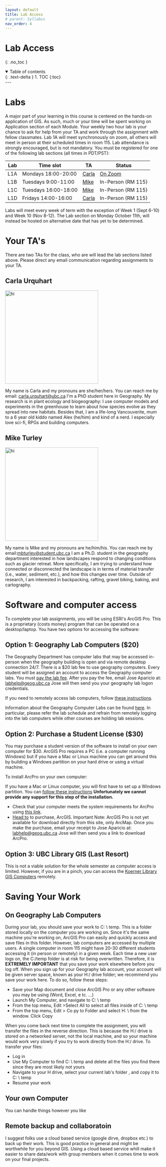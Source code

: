 ```yaml
---
layout: default
title: Lab Access
# parent: Syllabus
nav_order: 4
---
```



# Lab Access
{: .no_toc }

<details open markdown="block">
  <summary>
    Table of contents
  </summary>
  {: .text-delta }
1. TOC
{:toc}
</details>
---


# Labs

A major part of your learning in this course is centered on the hands-on application of GIS.  As such, much or your time will be spent working on Application section of each Module.  Your weekly two hour lab is your chance to ask for help from your TA and work through the assignment with fellow classmates.  Lab 1A will meet synchronously on zoom, all others will meet in person at their scheduled times in room 115.  Lab attendance is strongly encouraged, but is not mandatory.  You must be registered for one of the following lab sections (all times in PDT/PST):

|Lab |           Time slot    | TA                        |Status                                                                                |
|----|------------------------|---------------------------|--------------------------------------------------------------------------------------|
|L1A |Mondays 18:00-20:00     |[Carla](#carla-urqhart)    |[On Zoom](https://ubc.zoom.us/j/61994941147?pwd=d1dVdlJ6Yk03ZDBhbEFLS01uTU9EQT09)     |
|L1B |Tuesdays 9:00-11:00     |[Mike](#mike-turley)       |In-Person  (RM 115)                                                                   |
|L1C |Tuesdays 16:00-18:00    |[Mike](#mike-turley)       |In-Person  (RM 115)                                                                   |
|L1D |Fridays 14:00-16:00     |[Carla](#carla-urqhart)    |In-Person  (RM 115)                                                                   |

Labs will meet every week of term with the exception of Week 1 (Sept 6-10) and Week 10 (Nov 8-12).  The Lab section on Monday October 11th, will instead be hosted on alternative date that has yet to be determined.

# Your TA's 

There are two TAs for the class, who are will lead the lab sections listed above.  Please direct any email communication regarding assignments to your TA.

## Carla Urquhart

<img src="images/Carla.jpg" alt="hi" class="inline" width="300"/>

My name is Carla and my pronouns are she/her/hers.  You can reach me by email: carla.urquhart@ubc.ca  I'm a PhD student here in Geography. My research is in plant ecology and biogeography: I use computer models and experiments in the greenhouse to learn about how species evolve as they spread into new habitats. Besides that, I am a life-long Vancouverite, mum to a 6 year old kiddo named Alex (he/him) and kind of a nerd. I especially love sci-fi, RPGs and building computers.

## Mike Turley

<img src="images/Mike.jpg" alt="hi" class="inline" width="300"/>

My name is Mike  and my pronouns are he/him/his.  You can reach me by email:mbturley@student.ubc.ca  I am a Ph.D. student in the geography department interested in how landscapes respond to changing conditions such as glacier retreat. More specifically, I am trying to understand how connected or disconnected the landscape is in terms of material transfer (i.e., water, sediment, etc.), and how this changes over time. Outside of research, I am interested in backpacking, rafting, gravel biking, baking, and cartography.

# Software and computer access

To complete your lab assignments, you will be using ESRI's ArcGIS Pro.  This is a proprietary (costs money) program that can be operated on a desktop/laptop.  You have two options for accessing the software:

## Option 1: Geography Lab Computers ($20)

The Geography Department has computer labs that may be accessed in-person when the geography building is open and via remote desktop connection 24/7.  There is a $20 lab fee to use geography computers.  Every student will be assigned an account to access the Geography computer labs. You must [pay the lab fee](http://geog-epayment.sites.olt.ubc.ca/fees/geoglab-fees/).  After you pay the fee, email Jose Aparicio at: labhelp@geog.ubc.ca Jose will then send you your geography lab logon credentials.

If you need to remotely access lab computers, follow [these instructions](RemoteDesktop.pdf).

Information about the Geography Computer Labs can be found [here](https://geog.ubc.ca/undergraduate/study-resources/).  In particular, please refer the lab schedule and refrain from remotely logging into the lab computers while other courses are holding lab sessions.

## Option 2: Purchase a Student License ($30)

You may purchase a student version of the software to install on your own computer for $30. ArcGIS Pro requires a PC (i.e. a computer running Windows) but if you have a Mac or Linux machine you can get around this by building a Windows partition on your hard drive or using a virtual machine.


To install ArcPro on your own computer:

If you have a Mac or Linux computer, you will first have to set up a Windows partition. You can [follow these instructions](https://support.apple.com/en-ca/HT201468) **Unfortunately we cannot provide any support for this step of the installation.**
* Check that your computer meets the system requirements for ArcPro using [this link](http://www.systemrequirementslab.com/Client/Standard/?apikey=50F41142-39B0-4061-97C2-BA7B7FE43D0E&refid=1186&item=12433).
* [Head to](http://gis.ubc.ca/software/) to purchase, ArcGIS.  Important Note: ArcGIS Pro is not yet available for download directly from this site, only ArcMap.  Once you make the purchase, email your receipt to Jose Aparicio at: labhelp@geog.ubc.ca Jose will then send you a link to download ArcPro.


## Option 3: UBC Library GIS (Last Resort)

This is not a viable solution for the whole semester as computer access is limited.  However, if you are in a pinch, you can access the [Koerner Library GIS Computers]((https://koerner.library.ubc.ca/blog/remote-access-to-koerner-labs/)) remotely.


# Saving Your Work

## On Geography Lab Computers

During your lab, you should save your work to C: \ temp. This is a folder stored locally on the computer you are working on.  Since it's the same machine you're working on, ArcGIS Pro can easily and quickly access and save files in this folder. However, lab computers are accessed by multiple users.  A single computer in room 115 might have 20-30 different students accessing it (in person or remotely) in a given week.  Each time a new user logs on, the C:/temp folder is at risk for being overwritten.  Therefore, it is **EXTREMELY IMPORTANT** that you save your work elsewhere before you log off.  When you sign up for your Geography lab account, your account will be given server space, known as your H:/ drive folder; we recommend you save your work here. To do so, follow these steps:

* Save your Map document and close ArcGIS Pro or any other software you may be using (Word, Excel, e tc. ...)
* Launch My Computer, and navigate to C: \ temp
* From the top menu, Edit >Select All to select all files inside of C: \ temp
* From the top menu, Edit > Co py to Folder and select H: \ from the window. Click Copy

When you come back next time to complete the assignment, you will transfer the files in the reverse direction. This is because the H:/ drive is stored on a networked server, not the local machine, and so your machine would work very slowly if you try to work directly from the H:/ drive. To transfer your files:

* Log in
* Use My Computer to find C: \ temp and delete all the files you find there since they are most likely not yours
* Navigate to your H drive, select your current lab's folder , and copy it to C: \ temp
* Resume your work

## Your own Computer

You can handle things however you like

## Remote backup and collaboratoin

I suggest folks use a cloud based service (google dirve, dropbox etc.) to back up their work.  This is good practice in general and might be worthwhile for you beyond GIS.  Using a cloud based service whill make it easier to share data/work with group members when it comes time to work on your final projects.

